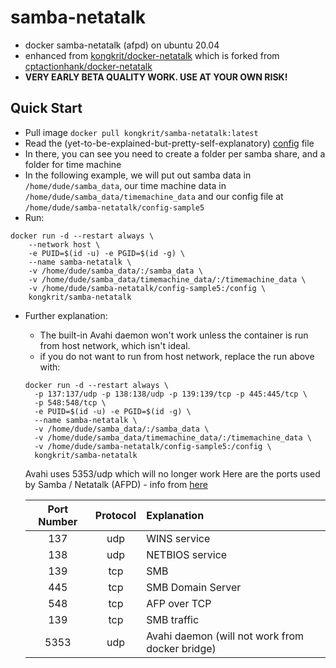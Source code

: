 # samba-netatalk
- docker samba-netatalk (afpd) on ubuntu 20.04
- enhanced from [kongkrit/docker-netatalk](https://github.com/kongkrit/docker-netatalk) which is forked from [cptactionhank/docker-netatalk](https://github.com/cptactionhank/docker-netatalk)
- **VERY EARLY BETA QUALITY WORK. USE AT YOUR OWN RISK!**

## Quick Start
- Pull image `docker pull kongkrit/samba-netatalk:latest`
- Read the (yet-to-be-explained-but-pretty-self-explanatory) [config](https://raw.githubusercontent.com/kongkrit/samba-netatalk/master/config-sample5) file
- In there, you can see you need to create a folder per samba share, and a folder for time machine
- In the following example, we will put out samba data in `/home/dude/samba_data`, our time machine data in `/home/dude/samba_data/timemachine_data` and our config file at `/home/dude/samba-netatalk/config-sample5`
- Run:
```
docker run -d --restart always \
    --network host \
    -e PUID=$(id -u) -e PGID=$(id -g) \
    --name samba-netatalk \
    -v /home/dude/samba_data/:/samba_data \
    -v /home/dude/samba_data/timemachine_data/:/timemachine_data \
    -v /home/dude/samba-netatalk/config-sample5:/config \
    kongkrit/samba-netatalk
```
- Further explanation:
  - The built-in Avahi daemon won't work unless the container is run from host network, which isn't ideal.
  - if you do not want to run from host network, replace the run above with:
  ```
  docker run -d --restart always \
    -p 137:137/udp -p 138:138/udp -p 139:139/tcp -p 445:445/tcp \
    -p 548:548/tcp \
    -e PUID=$(id -u) -e PGID=$(id -g) \
    --name samba-netatalk \
    -v /home/dude/samba_data/:/samba_data \
    -v /home/dude/samba_data/timemachine_data/:/timemachine_data \
    -v /home/dude/samba-netatalk/config-sample5:/config \
    kongkrit/samba-netatalk
  ```
  Avahi uses 5353/udp which will no longer work Here are the ports used by Samba / Netatalk (AFPD) - info from [here](https://support.apple.com/en-us/HT202944)
  
  |Port Number|Protocol|Explanation|
  |:---------:|:------:|:----------|
  | 137 | udp | WINS service |
  | 138 | udp | NETBIOS service |
  | 139 | tcp | SMB |
  | 445 | tcp | SMB Domain Server |
  | 548 | tcp | AFP over TCP |
  | 139 | tcp | SMB traffic |
  |5353 | udp | Avahi daemon (will not work from docker bridge) |
